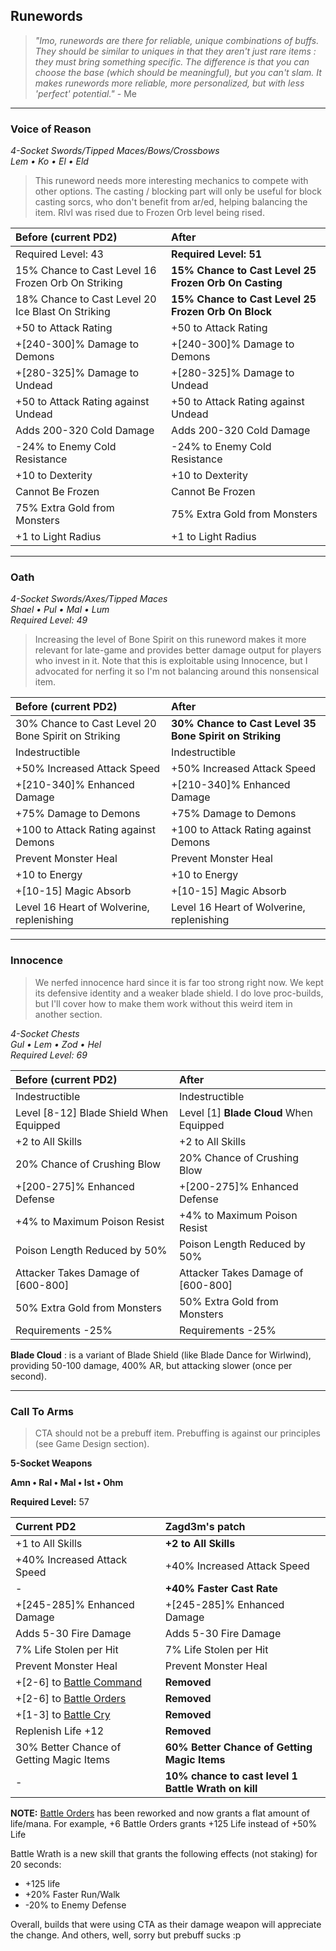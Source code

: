 ## Runewords

> *"Imo, runewords are there for reliable, unique combinations of buffs. They should be similar to uniques in that they aren't just rare items : they must bring something specific. The difference is that you can choose the base (which should be meaningful), but you can't slam. It makes runewords more reliable, more personalized, but with less 'perfect' potential."* - Me

---

### Voice of Reason

*4-Socket Swords/Tipped Maces/Bows/Crossbows*  
*Lem • Ko • El • Eld*  

> This runeword needs more interesting mechanics to compete with other options. The casting / blocking part will only be useful for block casting sorcs, who don't benefit from ar/ed, helping balancing the item. Rlvl was rised due to Frozen Orb level being rised.

| Before (current PD2)                            | After                                          |
|:------------------------------------------------|:-----------------------------------------------|
| Required Level: 43                              | **Required Level: 51**                             |
| 15% Chance to Cast Level 16 Frozen Orb On Striking | **15% Chance to Cast Level 25 Frozen Orb On Casting** |
| 18% Chance to Cast Level 20 Ice Blast On Striking | **15% Chance to Cast Level 25 Frozen Orb On Block** |
| +50 to Attack Rating                            | +50 to Attack Rating                           |
| +[240-300]% Damage to Demons                    | +[240-300]% Damage to Demons                   |
| +[280-325]% Damage to Undead                    | +[280-325]% Damage to Undead                   |
| +50 to Attack Rating against Undead             | +50 to Attack Rating against Undead            |
| Adds 200-320 Cold Damage                        | Adds 200-320 Cold Damage                       |
| -24% to Enemy Cold Resistance                   | -24% to Enemy Cold Resistance                  |
| +10 to Dexterity                               | +10 to Dexterity                              |
| Cannot Be Frozen                               | Cannot Be Frozen                              |
| 75% Extra Gold from Monsters                    | 75% Extra Gold from Monsters                   |
| +1 to Light Radius                             | +1 to Light Radius                            |

---

### Oath

*4-Socket Swords/Axes/Tipped Maces*  
*Shael • Pul • Mal • Lum*  
*Required Level: 49*

> Increasing the level of Bone Spirit on this runeword makes it more relevant for late-game and provides better damage output for players who invest in it. Note that this is exploitable using Innocence, but I advocated for nerfing it so I'm not balancing around this nonsensical item.

| Before (current PD2)                            | After                                          |
|:------------------------------------------------|:-----------------------------------------------|
| 30% Chance to Cast Level 20 Bone Spirit on Striking | **30% Chance to Cast Level 35 Bone Spirit on Striking** |
| Indestructible                                  | Indestructible                                 |
| +50% Increased Attack Speed                     | +50% Increased Attack Speed                    |
| +[210-340]% Enhanced Damage                     | +[210-340]% Enhanced Damage                    |
| +75% Damage to Demons                           | +75% Damage to Demons                          |
| +100 to Attack Rating against Demons            | +100 to Attack Rating against Demons           |
| Prevent Monster Heal                            | Prevent Monster Heal                           |
| +10 to Energy                                   | +10 to Energy                                  |
| +[10-15] Magic Absorb                           | +[10-15] Magic Absorb                          |
| Level 16 Heart of Wolverine, replenishing       | Level 16 Heart of Wolverine, replenishing      |

---

### Innocence

> We nerfed innocence hard since it is far too strong right now. We kept its defensive identity and a weaker blade shield. I do love proc-builds, but I'll cover how to make them work without this weird item in another section.

*4-Socket Chests*  
*Gul • Lem • Zod • Hel*  
*Required Level: 69*

| Before (current PD2)                            | After                                          |
|:------------------------------------------------|:-----------------------------------------------|
| Indestructible                                  | Indestructible                                 |
| Level [8-12] Blade Shield When Equipped         | Level [1] **Blade Cloud** When Equipped        |
| +2 to All Skills                                | +2 to All Skills                               |
| 20% Chance of Crushing Blow                     | 20% Chance of Crushing Blow                    |
| +[200-275]% Enhanced Defense                    | +[200-275]% Enhanced Defense                   |
| +4% to Maximum Poison Resist                    | +4% to Maximum Poison Resist                   |
| Poison Length Reduced by 50%                    | Poison Length Reduced by 50%                   |
| Attacker Takes Damage of [600-800]              | Attacker Takes Damage of [600-800]             |
| 50% Extra Gold from Monsters                    | 50% Extra Gold from Monsters                   |
| Requirements -25%                               | Requirements -25%                              |

**Blade Cloud** : is a variant of Blade Shield (like Blade Dance for Wirlwind), providing 50-100 damage, 400% AR, but attacking slower (once per second).

---

### Call To Arms

> CTA should not be a prebuff item. Prebuffing is against our principles (see Game Design section).

**5-Socket Weapons**

**Amn • Ral • Mal • Ist • Ohm**

**Required Level:** 57

| Current PD2 | Zagd3m's patch |
|:--- |:--- |
| +1 to All Skills | **+2 to All Skills** |
| +40% Increased Attack Speed | +40% Increased Attack Speed |
| - | **+40% Faster Cast Rate** |
| +[245-285]% Enhanced Damage | +[245-285]% Enhanced Damage |
| Adds 5-30 Fire Damage | Adds 5-30 Fire Damage |
| 7% Life Stolen per Hit | 7% Life Stolen per Hit |
| Prevent Monster Heal | Prevent Monster Heal |
| +[2-6] to [Battle Command](https://wiki.projectdiablo2.com/wiki/Battle_Command "Battle Command") | **Removed** |
| +[2-6] to [Battle Orders](https://wiki.projectdiablo2.com/wiki/Battle_Orders "Battle Orders") | **Removed** |
| +[1-3] to [Battle Cry](https://wiki.projectdiablo2.com/wiki/Battle_Cry "Battle Cry") | **Removed** |
| Replenish Life +12 | **Removed** |
| 30% Better Chance of Getting Magic Items | **60% Better Chance of Getting Magic Items** |
| - | **10% chance to cast level 1 Battle Wrath on kill** |

**NOTE:** [Battle Orders](https://wiki.projectdiablo2.com/wiki/Battle_Orders "Battle Orders") has been reworked and now grants a flat amount of life/mana. For example, +6 Battle Orders grants +125 Life instead of +50% Life

Battle Wrath is a new skill that grants the following effects (not staking) for 20 seconds:

- +125 life
- +20% Faster Run/Walk
- -20% to Enemy Defense

Overall, builds that were using CTA as their damage weapon will appreciate the change. And others, well, sorry but prebuff sucks :p
